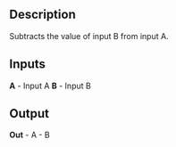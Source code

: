 ## Description
Subtracts the value of input B from input A.

## Inputs
**A** - Input A
**B** - Input B


## Output
**Out** - A - B
